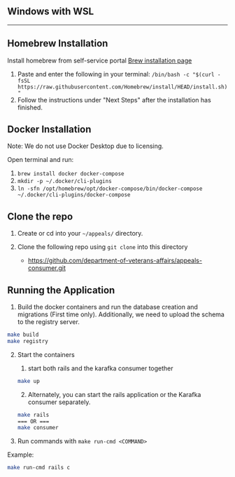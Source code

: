## Windows with WSL
---

Homebrew Installation
---
Install homebrew from self-service portal [Brew installation page](https://brew.sh/)
  1. Paste and enter the following in your terminal: `/bin/bash -c "$(curl -fsSL https://raw.githubusercontent.com/Homebrew/install/HEAD/install.sh)"`
  2. Follow the instructions under "Next Steps" after the installation has finished. 

Docker Installation
---
Note: We do not use Docker Desktop due to licensing.

Open terminal and run:
  1. `brew install docker docker-compose`
  2. `mkdir -p ~/.docker/cli-plugins`
  3. `ln -sfn /opt/homebrew/opt/docker-compose/bin/docker-compose ~/.docker/cli-plugins/docker-compose`

Clone the repo
---
1. Create or cd into your `~/appeals/` directory.

2. Clone the following repo using `git clone` into this directory
    * <https://github.com/department-of-veterans-affairs/appeals-consumer.git>

Running the Application
---
1. Build the docker containers and run the database creation and migrations (First time only). Additionally, we need to upload the schema to the registry server.

  ```bash
  make build
  make registry
  ```

2. Start the containers
   1. start both rails and the karafka consumer together
    ```bash
    make up
    ```
   2. Alternately, you can start the rails application or the Karafka consumer separately.
    ```bash
    make rails
    === OR ===
    make consumer
    ```


3. Run commands with `make run-cmd <COMMAND>`

Example:
```bash
make run-cmd rails c
```

